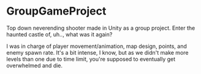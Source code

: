 # GroupGameProject

<p>Top down neverending shooter made in Unity as a group project. Enter the haunted castle of, uh.., what was it again?</p>

<p>I was in charge of player movement/animation, map design, points, and enemy spawn rate. It's a bit intense, I know, but as we didn't make more levels than one due to time limit, you're supposed to eventually get overwhelmed and die.</p>
